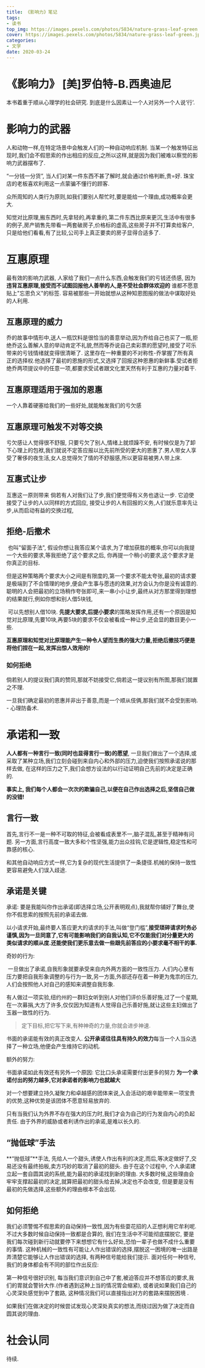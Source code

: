 ```yaml
---
title: 《影响力》笔记
tags: 
- 读书
top_img: https://images.pexels.com/photos/5834/nature-grass-leaf-green.jpg?auto=compress&cs=tinysrgb&dpr=3&h=200&w=300
cover: https://images.pexels.com/photos/5834/nature-grass-leaf-green.jpg?auto=compress&cs=tinysrgb&dpr=3&h=100&w=200
categories:
- 文学
date: 2020-03-24
---
```


# 《影响力》 [美]罗伯特-B.西奥迪尼
本书着重于顺从心理学的社会研究. 到底是什么因素让一个人对另外一个人说‘行’.

# 影响力的武器
人和动物一样,在特定场景中会触发人们的一种自动响应机制. 当某一个触发特征出现时,我们会不假思索的作出相应的反应,之所以这样,就是因为我们被难以察觉的影响力武器摆布了.

“一分钱一分货”, 当人们对某一件东西不甚了解时,就会通过价格判断,贵=好. 珠宝店的老板喜欢利用这一点蒙骗不懂行的顾客.

众所周知的人类行为原则,如我们要别人帮忙时,要是能给一个理由,成功概率会更大.

知觉对比原理,搬东西时,先拿轻的,再拿重的,第二件东西比原来更沉,生活中有很多的例子,房产销售先带看一两套破房子,价格标的虚高,这些房子并不打算卖给客户,只是给他们看看,有了比较,公司手上真正要卖的房子显得合适多了.

# 互惠原理
最有效的影响力武器, 人家给了我们一点什么东西,会触发我们的亏钱还债感, 因为**违背互惠原理,接受而不试图回报他人善举的人,是不受社会群体欢迎的** 谁都不愿意贴上"忘恩负义"的标签. 容易被那些一开始就想从这种知恩图报的做法中谋取好处的人利用.


## 互惠原理的威力
乔的故事中情形中,送人一瓶饮料是很恰当的善意举动,因为乔给自己也买了一瓶,拒绝乔这么善解人意的举动肯定不礼貌,然而等乔说自己卖彩票的愿望时,接受了可乐带来的亏钱情绪就变得很清晰了. 这里存在一种重要的不对称性-乔掌握了所有真正的选择权.他选择了最初的恩施的形式,又选择了回报这种恩惠的新鲜事.受试者拒绝乔两项提议中的任意一项,都要求受试者跟文化里天然有利于互惠的力量对着干.

## 互惠原理适用于强加的恩惠
一个人靠着硬塞给我们的一些好处,就能触发我们的亏欠感

## 互惠原理可触发不对等交换
亏欠感让人觉得很不舒服, 只要亏欠了别人,情绪上就烦躁不安, 有时候仅是为了卸下心理上的包袱,我们就说不定答应报以比先前所受的更大的恩惠了.男人带女人享受了奢侈的夜生活,女人总觉得欠了情的不舒服感,所以更容易被男人带上床.

## 互惠式让步
互惠这一原则带来 倘若有人对我们让了步,我们便觉得有义务也退让一步. 它迫使接受了让步的人以同样的方式回应, 接受让步的人有回报的义务,人们就乐意率先让步,从而启动有益的交换过程,

## 拒绝-后撤术 

​	也叫"留面子法", 假设你想让我答应某个请求,为了增加获胜的概率,你可以向我提一个大些的要求,等我拒绝了这个要求之后, 你再提一个稍小的要求,这个要求才是你真正的目标.

​	但是这种策略两个要求大小之间是有限度的,第一个要求不能太夸张,最初的请求要是极端到了不合情理的地步,便会产生事与愿违的效果,对方会认为你是没有诚意的. 聪明的人会把最初的立场稍作夸张即可,来一串小小让步,最终从对方那里得到理想的结果就行,例如你想和别人借5块钱, 

​	可以先想别人借10块. **先提大要求,后提小要求**的策略发挥作用,还有一个原因是知觉对比原理,先要10块,再要5块的要求不仅会被看成一种让步,还会显的数目更小一些.

**互惠原理和知觉对比原理能产生一种令人望而生畏的强大力量,拒绝后撤技巧便是将他们捏在一起,发挥出惊人效用的!**

### 如何拒绝

倘若别人的提议我们真的赞同,那就不妨接受它,倘若这一提议别有所图,那我们就置之不理.

一旦我们确定最初的恩惠并非出于善意,而是一个顺从伎俩,那我们就不会受到影响. - 心理防备术.


# 承诺和一致

**人人都有一种言行一致(同时也显得言行一致)的愿望**, 一旦我们做出了一个选择,或采取了某种立场,我们立刻会碰到来自内心和外部的压力,迫使我们按照承诺说的那样去做, 在这样的压力之下,我们会想方设法的以行动证明自己先前的决定是正确的.

**事实上, 我们每个人都会一次次的欺骗自己,以便在自己作出选择之后,坚信自己做的没错!**

## 言行一致

首先,言行不一是一种不可取的特征,会被看成表里不一,脑子混乱,甚至于精神有问题. 另一方面,言行高度一致大多和个性坚强,能力出众挂钩,它是逻辑性,稳定性和可靠感的核心.

和其他自动响应方式一样,它为复杂的现代生活提供了一条捷径.机械的保持一致性更容易避免人们误入歧途. 

## 承诺是关键

承诺: 要是我能叫你作出承诺(即选择立场,公开表明观点),我就帮你铺好了舞台,使你不假思索的按照先前的承诺去做.

以小请求开始,最终要人答应更大的请求的手法,叫做“登门槛”,**接受琐碎请求时务必谨慎,因为一旦同意了,它有可能影响我们的自我认知,它不仅能我们对分量更大的类似请求的顺从度.还能使我们更乐意去做一些跟先前答应的小要求毫不相干的事.**

奇妙的行为:

​	一旦做出了承诺,自我形象就要承受来自内外两方面的一致性压力. 人们内心里有压力要把自我形象调整的与行为一致,另一方面,外部还存在着一种更为鬼祟的压力,人们会按照他人对自己的感知来调整自我形象.

有人做过一项实验,纽约州的一群妇女听到别人对他们评价乐善好施,过了一个星期,在一次募捐,大方了许多,仅仅因为知道有人觉得自己乐善好施,就让这些主妇做出了玉器一致性的行为.

> 定下目标,把它写下来,有种神奇的力量,你就会进步神速.

书面的承诺能有效的真正改变人. **公开承诺往往具有持久的效力**每当一个人当众选择了一种立场,他便会产生维持它的动机.

额外的努力:

书面承诺如此有效还有另外一个原因: 它比口头承诺需要付出更多的努力 **为一个承诺付出的努力越多,它对承诺者的影响力也就越大**

对一个想要建立持久凝聚力和卓越感的团体来说,入会活动的艰辛能带来一项宝贵的优势,这种优势是该团体不愿意轻易放弃的.

只有当我们认为外界不存在强大的压力时,我们才会为自己的行为发自内心的负起责任. 由于外界的威胁或者利诱作出的承诺,是难以长久的.

## “抛低球”手法

**“抛低球”**手法, 先给人一个甜头,诱使人作出有利的决定,而后,等决定做好了,交易还没有最终拍板,卖方巧妙的取消了最初的甜头.  由于在这个过程中, 个人承诺建立起一套自圆其说的系统,能为最初的承诺找到新的理由. 大多数时候,这些理由会牢牢支撑起最初的决定,就算把最初的甜头给去掉,决定也不会改变, 但是要是没有最初的先做选择,这些额外的理由根本不会出现.

## 如何拒绝

我们必须警惕不假思索的自动保持一致性,因为有些耍花招的人正想利用它牟利呢. 不过大多数时候自动保持一致都是合算的, 我们在生活中不可能彻底摆脱它, 要是我们每次碰到新行动就要停下来想想它有什么好处,恐怕一辈子也做不成什么重要的事情. 这种机械的一致性有可能让人作出错误的选择,摆脱这一困境的唯一出路是弄清楚它能够让人作出错误的选择, 有两种信号能给我们提示. 面对任何一种信号,我们的身体都会有不同的部位作出反应:

第一种信号很好识别, 每当我们意识到自己中了套,被迫答应并不想答应的要求,我们的胃就会警铃大作.(作者遇到这种上当的情况胃会缩紧), 或者说如果我们自己的心灵深处感觉到中了套路, 这种情况我们可以直接指出对方的套路来摆脱困境 .

如果我们在做决定的时候尝试发现心灵深处真实的想法,而绕过因为做了决定而自圆其说的理由.

# 社会认同

待续.










